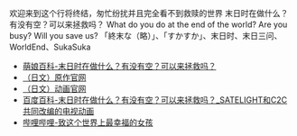 欢迎来到这个行将终结，匆忙纷扰并且完全看不到救赎的世界
末日时在做什么？有没有空？可以来拯救吗？
What do you do at the end of the world? Are you busy? Will you save us?
「終末な（略）」、「すかすか」、末日时、末日三问、WorldEnd、SukaSuka
- [萌娘百科-末日时在做什么？有没有空？可以来拯救吗？](https://zh.moegirl.org.cn/%E6%9C%AB%E6%97%A5%E6%97%B6%E5%9C%A8%E5%81%9A%E4%BB%80%E4%B9%88)
- [（日文）原作官网](http://sneakerbunko.jp/series/shumatsu/index.php)
- [（日文）动画官网](http://sukasuka-anime.com/)
- [百度百科-末日时在做什么？有没有空？可以来拯救吗？_SATELIGHT和C2C共同改编的电视动画](https://baike.baidu.com/item/%E6%9C%AB%E6%97%A5%E6%97%B6%E5%9C%A8%E5%81%9A%E4%BB%80%E4%B9%88%EF%BC%9F%E6%9C%89%E6%B2%A1%E6%9C%89%E7%A9%BA%EF%BC%9F%E5%8F%AF%E4%BB%A5%E6%9D%A5%E6%8B%AF%E6%95%91%E5%90%97%EF%BC%9F/20362924)
- [哔哩哔哩-致这个世界上最幸福的女孩](https://www.bilibili.com/video/av883940296/)
